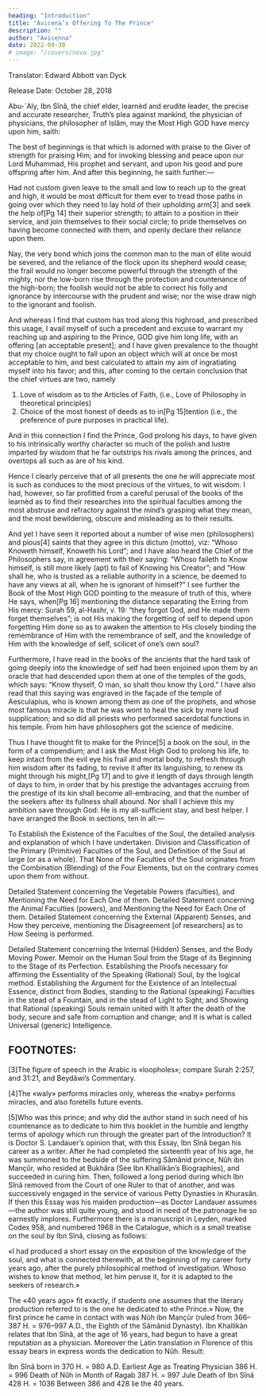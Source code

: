 ```yaml
---
heading: "Introduction"
title: "Avicena’s Offering To The Prince"
description: ""
author: "Avicenna"
date: 2022-09-30
# image: "/covers/nova.jpg"
---
```



Translator: Edward Abbott van Dyck

Release Date: October 28, 2018



<!-- WITH
Grateful Acknowledgement of the Substantial Help
OBTAINED
From Dr. S. Landauer’s Concise German Translation,
AND FROM
James Middleton
MacDonald’s Literal English Translation; -->

<!-- AND
PRINTED
AT
VERONA, ITALY, in THE YEAR 1906,
For the Use of Pupils and Students of Government Schools
IN
Cairo, Egypt. -->


<!-- PREFACE
Several sources out of which to draw information and seek guidance as to Ibn Sînâ’s biography and writings, and his systems of medicine and philosophy, are nowadays easily accessible to nearly every one. Among such sources the following are the best for Egyptian students:

Ibn Abi Uçaybi´ah’s “Tabaqât-ul-Atib-ba,” and Wuestenfeld’s “Arabische Aertzte.”
Ibn Khallikân’s “Wafâyât-ul-A´ayân.”
Brockelmann’s “Arabische Literatur.”
F. Mehren’s Series of Essays on Ibn Sînâ in the Periodical “Muséon” from the year 1882 and on.
Clément Huart’s Arabic Literature, either in the French Original or in the English Translation.
Carra de Vaux’s “Les Grands Philosophes: Avicenna,” Paris, Felix Alcan, 1900, pp. vii et 302.
T. de Boer’s “History of Philosophy in Islâm,” both in Dutch and in the English translation.
[Pg 8]

The “Offering to the Prince in the Form of a Compendium on the Soul,” of which the present Pamphlet is my attempt at an English Translation, is the least known throughout Egypt and Syria of all Ibn Sînâ’s many and able literary works: indeed I have failed, after repeated and prolonged enquiry, to come across so much as one, among my many Egyptian acquaintances, that had even heard of it.

Doctor Samuel Landauer of the University of Strassburg published both the Arabic text, and his own concise German translation, of this Research into the Faculties of the Soul, in volume 29 for the year 1875 of the Z.d.D.M.G., together with his critical notes and exhaustively erudite confrontations of the original Arabic with many Greek passages from Plato, Aristotle, Alexander Aphrodisias, and others, that Ibn Sînâ had access to, it would appear, second hand, i.e. through translations. Doctor Landauer made use also of a very rare Latin translation by Andreas Alpagus, printed at Venice in 1546; and of the Cassel second edition of Jehuda Hallévy’s religious Dialogue entitled Khusari, which is in rabbinical Hebrew, and on pages 385 to 400 of which the views of “philosophers” on the Soul are set forth, Doctor Landauer having discovered to his agreeable surprise that those 15 pages are simply a word for word excerpt from this Research by Ibn Sînâ. For the Arabic text itself, he had at[Pg 9] his command only two manuscript copies, the one, preserved in the Library at Leyden, being very faulty; and the other, in the Biblioteca Ambrosiana at Milan, being far more accurate and correct.

This text was reprinted talis qualis, but with omission of every kind of note, in 1884 at Beirût, Syria, by Khalîl Sarkîs: this reprint is very hard to find.

James Middleton MacDonald, M.A., made a studiedly literal English translation or rather a construe of it in 1884, of which he got a small number printed in pamphlet form at Beirût, and by Khalîl Sarkîs also: this English Version too is very rare, and almost unknown.

My present English rendering of this Essay by Avicena on the Powers of the Soul has been made directly and finally from the Arabic Original as given in the Landauer Text, with constant consultation however of both the Landauer German translation and the MacDonald English construe: it has been made not for European scholars and Arabists but solely for pupil students in Egypt, which circumstance called in a great measure for the use of two or more nearly synonymous words where the Arabic original often has but one only. Indeed I am not ashamed to say further that in some places I have failed to[Pg 10] follow the drift and understand the purport of Ibn Sînâ’s argument; so that in such passages I am only too conscious of how far my rendering may perhaps have wandered from the right and true sense. But the author himself declares that psychology is one of the deepest and darkest of studies; and he relates of himself in his autobiography that he had read one of Aristotle’s writings forty times over, until he had got it by heart, and yet had failed to see the point. And he goes on to tell of how it was that he one day stumbled across and then read over al-Fârâbî’s “Maqâçid Aristotle,” whereupon mental light dawned upon him as to the purport of that writing.

Those for whom I have made it now know why this my English version is often timid and wavering, nay sometimes even wordy and hazy.

The end of the next year’s session will in all likelihood bring with it the cessation of my connection with the Khedivial School of Law. More than this: I am getting well on in life, so that this translation will most likely be the last serious work that I shall ever perform in the service of Young Egypt. Such reflections awaken in my inmost soul all sorts of feelings and thoughts about the shortness and fleetingness of this earthly life, the happiness of childhood and youth, the darkness of the grave, and the utter despair[Pg 11] that will surely engulf the soul at the last hours, unless—mark my words—unless the strong arm of our Heavenly Father lay hold upon this soul that is now within me, and take it off and up, to be joined unto the millions of souls of all, all those who have gone before, whither too shall follow so many, many other millions; in a word, unless GOD have mercy upon me, even as He has had mercy upon my forefathers and mothers since many generations. This hope in His mercy and grace is my ever-strengthening prop and stay, the older and feebler I get. Nor will any of those for whom I write these lines ever find a stronger or a better. And the time will very soon come when each and every one of them, however long may be his life here below, will surely need it, to save him from sinking into the black nothingness of doubt, indifference, and despair.

EDWARD ABBOTT van DYCK.

Verona, August, 1906.

Wer fertig ist, dem ist nichts recht zu machen:
Ein werdender wird immer dankbar sein.[2]
[Lustige Person, in Goethe’s Faust]

[Pg 12]

FOOTNOTES:
[1]Note added by transcriber: From the translation of Dante's Il Convito (The Banquet) by Elizabeth Sayer Price (in Project Gutenberg: http://www.gutenberg.org/ebooks/12867):

And the Human Soul possessing the nobility of the highest power, which is Reason, participates in the Divine Nature, after the manner of an eternal Intelligence: for the Soul is ennobled and denuded of matter by that Sovereign Power in proportion as the Divine Light of Truth shines into it, as into an Angel; and Man is therefore called by the Philosophers the Divine Animal.

[2]Note added by the transcriber: From the translation of Goethe's Faust by Bayard Taylor (in Project Gutenberg: http://www.gutenberg.org/ebooks/14591):

A mind once formed, is never suited after;
One yet in growth will ever grateful be.
[Funny Person, in Goethe’s Faust] -->



<!-- In the Name of GOD, the Merciful, the Compassionate: May GOD bless our Lord Muhammad and his Kinsfolk, and give them peace. O my God facilitate [this undertaking]; and make [it] end in good, O Thou Bounteous Being!
 -->
Abu-´Aly, Ibn Sînâ, the chief elder, learnèd and erudite leader, the precise and accurate researcher, Truth’s plea against mankind, the physician of physicians, the philosopher of Islâm, may the Most High GOD have mercy upon him, saith:

The best of beginnings is that which is adorned with praise to the Giver of strength for praising Him; and for invoking blessing and peace upon our Lord Muhammad, His prophet and servant, and upon his good and pure offspring after him. And after this beginning, he saith further:—

Had not custom given leave to the small and low to reach up to the great and high, it would be most difficult for them ever to tread those paths in going over which they need to lay hold of their upholding arm[3] and seek the help of[Pg 14] their superior strength; to attain to a position in their service, and join themselves to their social circle; to pride themselves on having become connected with them, and openly declare their reliance upon them. 

Nay, the very bond which joins the common man to the man of élite would be severed, and the reliance of the flock upon its shepherd would cease; the frail would no longer become powerful through the strength of the mighty, nor the low-born rise through the protection and countenance of the high-born; the foolish would not be able to correct his folly and ignorance by intercourse with the prudent and wise; nor the wise draw nigh to the ignorant and foolish.

And whereas I find that custom has trod along this highroad, and prescribed this usage, I avail myself of such a precedent and excuse to warrant my reaching up and aspiring to the Prince, GOD give him long life, with an offering [an acceptable present]; and I have given prevalence to the thought that my choice ought to fall upon an object which will at once be most acceptable to him, and best calculated to attain my aim of ingratiating myself into his favor; and this, after coming to the certain conclusion that the chief virtues are two, namely

1. Love of wisdom as to the Articles of Faith, (i.e., Love of Philosophy in theoretical principles)
2. Choice of the most honest of deeds as to in[Pg 15]tention (i.e., the preference of pure purposes in practical life).

And in this connection I find the Prince, God prolong his days, to have given to his intrinsically worthy character so much of the polish and lustre imparted by wisdom that he far outstrips his rivals among the princes, and overtops all such as are of his kind.

Hence I clearly perceive that of all presents the one he will appreciate most is such as conduces to the most precious of the virtues, to wit wisdom. I had, however, so far profitted from a careful perusal of the books of the learnèd as to find their researches into the spiritual faculties among the most abstruse and refractory against the mind’s grasping what they mean, and the most bewildering, obscure and misleading as to their results. 

And yet I have seen it reported about a number of wise men (philosophers) and pious[4] saints that they agree in this dictum (motto), viz: “Whoso Knoweth himself, Knoweth his Lord”; and I have also heard the Chief of the Philosophers say, in agreement with their saying: “Whoso faileth to Know himself, is still more likely (apt) to fail of Knowing his Creator”; and “How shall he, who is trusted as a reliable authority in a science, be deemed to have any views at all, when he is ignorant of himself?” I see further the Book of the Most High GOD pointing to the measure of truth of this, where He says, when[Pg 16] mentioning the distance separating the Erring from His mercy: Surah 59, al-Hashr, v. 19: “they forgot God, and He made them forget themselves”; is not His making the forgetting of self to depend upon forgetting Him done so as to awaken the attention to His closely binding the remembrance of Him with the remembrance of self, and the knowledge of Him with the knowledge of self, scilicet of one’s own soul? 

Furthermore, I have read in the books of the ancients that the hard task of going deeply into the knowledge of self had been enjoined upon them by an oracle that had descended upon them at one of the temples of the gods, which says: “Know thyself, O man, so shalt thou know thy Lord.” I have also read that this saying was engraved in the façade of the temple of Aesculapius, who is known among them as one of the prophets, and whose most famous miracle is that he was wont to heal the sick by mere loud supplication; and so did all priests who performed sacerdotal functions in his temple. From him have philosophers got the science of medicine.

Thus I have thought fit to make for the Prince[5] a book on the soul, in the form of a compendium; and I ask the Most High God to prolong his life, to keep intact from the evil eye his frail and mortal body, to refresh through him wisdom after its fading, to revive it after its languishing, to renew its might through his might,[Pg 17] and to give it length of days through length of days to him, in order that by his prestige the advantages accruing from the prestige of its kin shall become all-embracing, and that the number of the seekers after its fullness shall abound. Nor shall I achieve this my ambition save through God: He is my all-sufficient stay, and best helper. I have arranged the Book in sections, ten in all:—

To Establish the Existence of the Faculties of the Soul, the detailed analysis and explanation of which I have undertaken.
Division and Classification of the Primary (Primitive) Faculties of the Soul, and Definition of the Soul at large (or as a whole).
That None of the Faculties of the Soul originates from the Combination (Blending) of the Four Elements, but on the contrary comes upon them from without.

Detailed Statement concerning the Vegetable Powers (faculties), and Mentioning the Need for Each One of them.
Detailed Statement concerning the Animal Faculties (powers), and Mentioning the Need for Each One of them.
Detailed Statement concerning the External (Apparent) Senses, and How they perceive, mentioning the Disagreement [of researchers] as to How Seeing is performed.

Detailed Statement concerning the Internal (Hidden) Senses, and the Body Moving Power.
Memoir on the Human Soul from the Stage of its Beginning to the Stage of its Perfection.
Establishing the Proofs necessary for affirming the Essentiality of the Speaking (Rational) Soul, by the logical method.
Establishing the Argument for the Existence of an Intellectual Essence, distinct from Bodies, standing to the Rational (speaking) Faculties in the stead of a Fountain, and in the stead of Light to Sight; and Showing that Rational (speaking) Souls remain united with It after the death of the body, secure and safe from corruption and change; and It is what is called Universal (generic) Intelligence.



## FOOTNOTES:

[3]The figure of speech in the Arabic is «loopholes»; compare Surah 2:257, and 31:21, and Beydâwi’s Commentary.

[4]The «waly» performs miracles only, whereas the «naby» performs miracles, and also foretells future events.

[5]Who was this prince; and why did the author stand in such need of his countenance as to dedicate to him this booklet in the humble and lengthy terms of apology which run through the greater part of the Introduction? It is Doctor S. Landauer’s opinion that, with this Essay, Ibn Sînâ began his career as a writer. After he had completed the sixteenth year of his age, he was summoned to the bedside of the suffering Sâmânid prince, Nûh ibn Mançûr, who resided at Bukhâra (See Ibn Khallikân’s Biographies), and succeeded in curing him. Then, followed a long period during which Ibn Sînâ removed from the Court of one Ruler to that of another, and was successively engaged in the service of various Petty Dynasties in Khurasân. If then this Essay was his maiden production—as Doctor Landauer assumes—the author was still quite young, and stood in need of the patronage he so earnestly implores. Furthermore there is a manuscript in Leyden, marked Codex 958, and numbered 1968 in the Catalogue, which is a small treatise on the soul by Ibn Sînâ, closing as follows:

«I had produced a short essay on the exposition of the knowledge of the soul, and what is connected therewith, at the beginning of my career forty years ago, after the purely philosophical method of investigation. Whoso wishes to know that method, let him peruse it, for it is adapted to the seekers of research.»

The «40 years ago» fit exactly, if students one assumes that the literary production referred to is the one he dedicated to «the Prince.» Now, the first prince he came in contact with was Nûh ibn Mançûr (ruled from 366–387 H. = 976–997 A.D., the Eighth of the Sâmânid Dynasty). Ibn Khallikân relates that Ibn Sînâ, at the age of 16 years, had begun to have a great reputation as a physician. Moreover the Latin translation in Florence of this essay bears in express words the dedication to Nûh. Result:

Ibn Sînâ born in		370 H. = 980 A.D.
Earliest Age as Treating Physician		386 H. = 996
Death of Nûh in Month of Ragab		387 H. = 997 Jule
Death of Ibn Sînâ		428 H. = 1036
Between 386 and 428 lie the 40 years.
